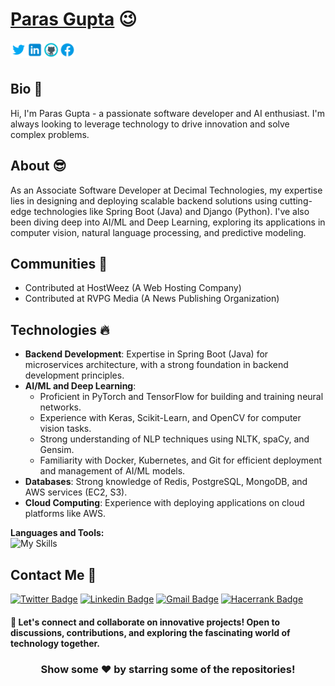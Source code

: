 # <a href="https://www.linkedin.com/in/gupta-paras/">Paras Gupta</a> :wink:

<a href="https://x.com/techyparas">
  <img align="left" alt="Paras's Twitter" width="26px" src="https://raw.githubusercontent.com/CodexParas/CodexParas/d6ef54ba054a81a600d6e97a824f3a353c95ccec/images/icons8-twitter.svg" />
</a>
<a href="https://linkedin.com/in/gupta-paras">
  <img align="left" alt="Paras's LinkedIn" width="26px" src="https://raw.githubusercontent.com/CodexParas/CodexParas/3264cd5a8f21f41b788e644b6638ed15ebf559a5/images/icons8-linkedin.svg" />
</a>
<a href="https://github.com/CodexParas">
  <img align="left" alt="Paras's GitHub" width="26px" src="https://raw.githubusercontent.com/CodexParas/CodexParas/3264cd5a8f21f41b788e644b6638ed15ebf559a5/images/icons8-github.svg" />
</a>
<a href="https://www.facebook.com/techyparas">
  <img align="left" alt="Paras's Facebook" width="26px" src="https://raw.githubusercontent.com/CodexParas/CodexParas/3264cd5a8f21f41b788e644b6638ed15ebf559a5/images/icons8-facebook.svg" />
</a>

<br/>
<br/>

## Bio :wave:
Hi, I'm Paras Gupta - a passionate software developer and AI enthusiast. I'm always looking to leverage technology to drive innovation and solve complex problems.

## About :sunglasses:
As an Associate Software Developer at Decimal Technologies, my expertise lies in designing and deploying scalable backend solutions using cutting-edge technologies like Spring Boot (Java) and Django (Python). I've also been diving deep into AI/ML and Deep Learning, exploring its applications in computer vision, natural language processing, and predictive modeling.

## Communities :dancers:
- Contributed at HostWeez (A Web Hosting Company)
- Contributed at RVPG Media (A News Publishing Organization)

## Technologies :fire:
- **Backend Development**: Expertise in Spring Boot (Java) for microservices architecture, with a strong foundation in backend development principles.
- **AI/ML and Deep Learning**:
  - Proficient in PyTorch and TensorFlow for building and training neural networks.
  - Experience with Keras, Scikit-Learn, and OpenCV for computer vision tasks.
  - Strong understanding of NLP techniques using NLTK, spaCy, and Gensim.
  - Familiarity with Docker, Kubernetes, and Git for efficient deployment and management of AI/ML models.
- **Databases**: Strong knowledge of Redis, PostgreSQL, MongoDB, and AWS services (EC2, S3).
- **Cloud Computing**: Experience with deploying applications on cloud platforms like AWS.

**Languages and Tools:**  
![My Skills](https://go-skill-icons.vercel.app/api/icons?i=python,tensorflow,pytorch,java,kafka,redis,mysql,postgresql,elasticsearch,aws,docker,jenkins&perline=6)

## Contact Me :speech_balloon:
[![Twitter Badge](https://img.shields.io/badge/-@CodexParas-1ca0f1?style=flat-square&labelColor=1ca0f1&logo=twitter&logoColor=white&link=https://twitter.com/techyparas)](https://twitter.com/techyparas) [![Linkedin Badge](https://img.shields.io/badge/-CodexParas-blue?style=flat-square&logo=Linkedin&logoColor=white&link=https://www.linkedin.com/in/gupta-paras/)](https://www.linkedin.com/in/gupta-paras/) [![Gmail Badge](https://img.shields.io/badge/-parasgupta8sep@gmail.com-c14438?style=flat-square&logo=Gmail&logoColor=white&link=mailto:parasgupta8sep@gmail.com)](mailto:parasgupta8sep@gmail.com) [![Hacerrank Badge](https://img.shields.io/badge/-@CodexParas-32C765?style=flat-square&labelColor=088931&logo=hackerrank&logoColor=white&link=https://www.hackerrank.com/profile/codewithparas)](https://www.hackerrank.com/profile/codewithparas)

#### :star2: Let's connect and collaborate on innovative projects! Open to discussions, contributions, and exploring the fascinating world of technology together.

<div align="center">

### Show some ❤️ by starring some of the repositories!

</div>
